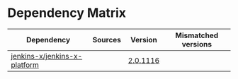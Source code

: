 # Dependency Matrix

Dependency | Sources | Version | Mismatched versions
---------- | ------- | ------- | -------------------
[jenkins-x/jenkins-x-platform](https://github.com/jenkins-x/jenkins-x-platform.git) |  | [2.0.1116](https://github.com/jenkins-x/jenkins-x-platform/releases/tag/v2.0.1116) | 
